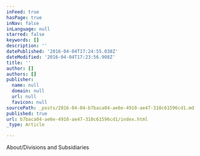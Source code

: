 ```yaml
---
inFeed: true
hasPage: true
inNav: false
inLanguage: null
starred: false
keywords: []
description: ''
datePublished: '2016-04-04T17:24:55.038Z'
dateModified: '2016-04-04T17:23:56.908Z'
title: ''
author: []
authors: []
publisher:
  name: null
  domain: null
  url: null
  favicon: null
sourcePath: _posts/2016-04-04-b7baca04-ae6e-4910-ae47-310c61596cd1.md
published: true
url: b7baca04-ae6e-4910-ae47-310c61596cd1/index.html
_type: Article

---
```

About/Divisions and Subsidiaries